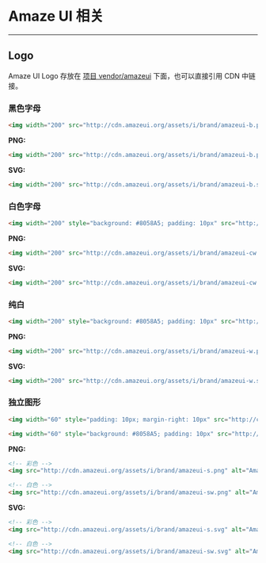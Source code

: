# Amaze UI 相关
---

## Logo

Amaze UI Logo 存放在 [项目 vendor/amazeui](https://github.com/allmobilize/amazeui/tree/master/vendor/amazeui) 下面，也可以直接引用 CDN 中链接。

### 黑色字母

`````html
<img width="200" src="http://cdn.amazeui.org/assets/i/brand/amazeui-b.png" alt="Amaze UI Logo"/>
`````

__PNG:__

```html
<img width="200" src="http://cdn.amazeui.org/assets/i/brand/amazeui-b.png" alt="Amaze UI Logo"/>
```

__SVG:__

```html
<img width="200" src="http://cdn.amazeui.org/assets/i/brand/amazeui-b.svg" alt="Amaze UI Logo"/>
```

### 白色字母

`````html
<img width="200" style="background: #8058A5; padding: 10px" src="http://cdn.amazeui.org/assets/i/brand/amazeui-cw.png" alt="Amaze UI Logo"/>
`````

__PNG:__

```html
<img width="200" src="http://cdn.amazeui.org/assets/i/brand/amazeui-cw.png" alt="Amaze UI Logo"/>
```

__SVG:__

```html
<img width="200" src="http://cdn.amazeui.org/assets/i/brand/amazeui-cw.svg" alt="Amaze UI Logo"/>
```

### 纯白

`````html
<img width="200" style="background: #8058A5; padding: 10px" src="http://cdn.amazeui.org/assets/i/brand/amazeui-w.png" alt="Amaze UI Logo"/>
`````

__PNG:__

```html
<img width="200" src="http://cdn.amazeui.org/assets/i/brand/amazeui-w.png" alt="Amaze UI Logo"/>
```

__SVG:__

```html
<img width="200" src="http://cdn.amazeui.org/assets/i/brand/amazeui-w.svg" alt="Amaze UI Logo"/>
```

### 独立图形

`````html
<img width="60" style="padding: 10px; margin-right: 10px" src="http://cdn.amazeui.org/assets/i/brand/amazeui-s.png" alt="Amaze UI Logo"/>

<img width="60" style="background: #8058A5; padding: 10px" src="http://cdn.amazeui.org/assets/i/brand/amazeui-sw.png" alt="Amaze UI Logo"/>
`````

__PNG:__

```html
<!-- 彩色 -->
<img src="http://cdn.amazeui.org/assets/i/brand/amazeui-s.png" alt="Amaze UI Logo"/>

<!-- 白色 -->
<img src="http://cdn.amazeui.org/assets/i/brand/amazeui-sw.png" alt="Amaze UI Logo"/>
```

__SVG:__

```html
<!-- 彩色 -->
<img src="http://cdn.amazeui.org/assets/i/brand/amazeui-s.svg" alt="Amaze UI Logo"/>

<!-- 白色 -->
<img src="http://cdn.amazeui.org/assets/i/brand/amazeui-sw.svg" alt="Amaze UI Logo"/>
```
